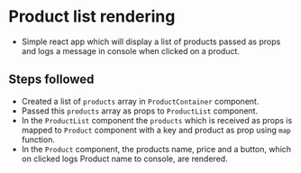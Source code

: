 # Product list rendering

- Simple react app which will display a list of products passed as props and logs a message in console when clicked on a product.

## Steps followed

- Created a list of `products` array in `ProductContainer` component.
- Passed this `products` array as props to `ProductList` component.
- In the `ProductList` component the `products` which is received as props is mapped to `Product` component with a key and product as prop using `map` function.
- In the `Product` component, the products name, price and a button, which on clicked logs Product name to console, are rendered.
